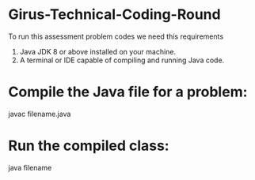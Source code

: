 # Girus-Technical-Coding-Round

To run this assessment problem codes we need this requirements

1. Java JDK 8 or above installed on your machine.
2. A terminal or IDE capable of compiling and running Java code.

# Compile the Java file for a problem:
javac filename.java

# Run the compiled class:
java filename
